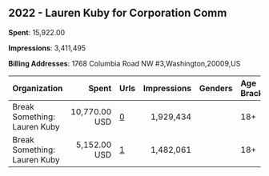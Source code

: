 ## 2022 - Lauren Kuby for Corporation Comm 
**Spent**: 15,922.00

**Impressions**: 3,411,495

**Billing Addresses**: 1768 Columbia Road NW #3,Washington,20009,US

|Organization|Spent|Urls|Impressions|Genders|Age Brackets|Country Codes|
|:---|---:|:---|---:|:---|:---|:---|
|Break Something: Lauren Kuby|10,770.00 USD|[0](https://www.snap.com/political-ads/asset/d545a286e51e16c2ea8d66f93a0df94b34e25eb5238dab210f61a715d820ff29?mediaType=mp4)|1,929,434||18+|united states|
|Break Something: Lauren Kuby|5,152.00 USD|[1](https://www.snap.com/political-ads/asset/457dd7ce913564f176bfab5d2c7b88201555aa8c4cb23b815ef317e1601561e9?mediaType=mp4)|1,482,061||18+|united states|
